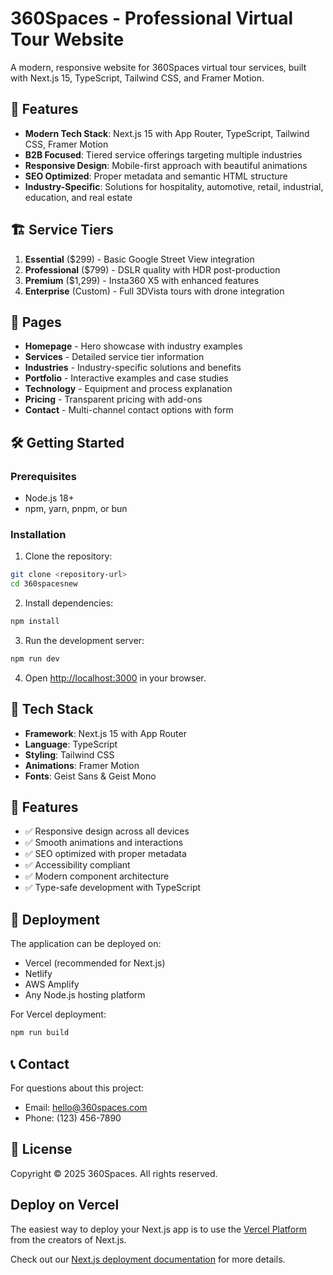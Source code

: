 # 360Spaces - Professional Virtual Tour Website

A modern, responsive website for 360Spaces virtual tour services, built with Next.js 15, TypeScript, Tailwind CSS, and Framer Motion.

## 🚀 Features

- **Modern Tech Stack**: Next.js 15 with App Router, TypeScript, Tailwind CSS, Framer Motion
- **B2B Focused**: Tiered service offerings targeting multiple industries
- **Responsive Design**: Mobile-first approach with beautiful animations
- **SEO Optimized**: Proper metadata and semantic HTML structure
- **Industry-Specific**: Solutions for hospitality, automotive, retail, industrial, education, and real estate

## 🏗️ Service Tiers

1. **Essential** ($299) - Basic Google Street View integration
2. **Professional** ($799) - DSLR quality with HDR post-production
3. **Premium** ($1,299) - Insta360 X5 with enhanced features
4. **Enterprise** (Custom) - Full 3DVista tours with drone integration

## 📄 Pages

- **Homepage** - Hero showcase with industry examples
- **Services** - Detailed service tier information
- **Industries** - Industry-specific solutions and benefits
- **Portfolio** - Interactive examples and case studies
- **Technology** - Equipment and process explanation
- **Pricing** - Transparent pricing with add-ons
- **Contact** - Multi-channel contact options with form

## 🛠️ Getting Started

### Prerequisites

- Node.js 18+ 
- npm, yarn, pnpm, or bun

### Installation

1. Clone the repository:
```bash
git clone <repository-url>
cd 360spacesnew
```

2. Install dependencies:
```bash
npm install
```

3. Run the development server:
```bash
npm run dev
```

4. Open [http://localhost:3000](http://localhost:3000) in your browser.

## 🎨 Tech Stack

- **Framework**: Next.js 15 with App Router
- **Language**: TypeScript
- **Styling**: Tailwind CSS
- **Animations**: Framer Motion
- **Fonts**: Geist Sans & Geist Mono

## 📱 Features

- ✅ Responsive design across all devices
- ✅ Smooth animations and interactions
- ✅ SEO optimized with proper metadata
- ✅ Accessibility compliant
- ✅ Modern component architecture
- ✅ Type-safe development with TypeScript

## 🚀 Deployment

The application can be deployed on:

- Vercel (recommended for Next.js)
- Netlify
- AWS Amplify
- Any Node.js hosting platform

For Vercel deployment:
```bash
npm run build
```

## 📞 Contact

For questions about this project:
- Email: hello@360spaces.com
- Phone: (123) 456-7890

## 📄 License

Copyright © 2025 360Spaces. All rights reserved.

## Deploy on Vercel

The easiest way to deploy your Next.js app is to use the [Vercel Platform](https://vercel.com/new?utm_medium=default-template&filter=next.js&utm_source=create-next-app&utm_campaign=create-next-app-readme) from the creators of Next.js.

Check out our [Next.js deployment documentation](https://nextjs.org/docs/app/building-your-application/deploying) for more details.
